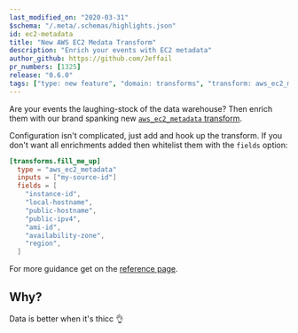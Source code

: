 ```yaml
---
last_modified_on: "2020-03-31"
$schema: "/.meta/.schemas/highlights.json"
id: ec2-metadata
title: "New AWS EC2 Medata Transform"
description: "Enrich your events with EC2 metadata"
author_github: https://github.com/Jeffail
pr_numbers: [1325]
release: "0.6.0"
tags: ["type: new feature", "domain: transforms", "transform: aws_ec2_metadata"]
---
```


Are your events the laughing-stock of the data warehouse? Then enrich them with
our brand spanking new [`aws_ec2_metadata` transform][docs.transforms.aws_ec2_metadata].

<!--truncate-->

Configuration isn't complicated, just add and hook up the transform. If you
don't want all enrichments added then whitelist them with the `fields` option:

```toml
[transforms.fill_me_up]
  type = "aws_ec2_metadata"
  inputs = ["my-source-id"]
  fields = [
    "instance-id",
    "local-hostname",
    "public-hostname",
    "public-ipv4",
    "ami-id",
    "availability-zone",
    "region",
  ]
```

For more guidance get on the [reference page][docs.transforms.aws_ec2_metadata].

## Why?

Data is better when it's thicc 👌


[docs.transforms.aws_ec2_metadata]: /docs/reference/transforms/aws_ec2_metadata/
